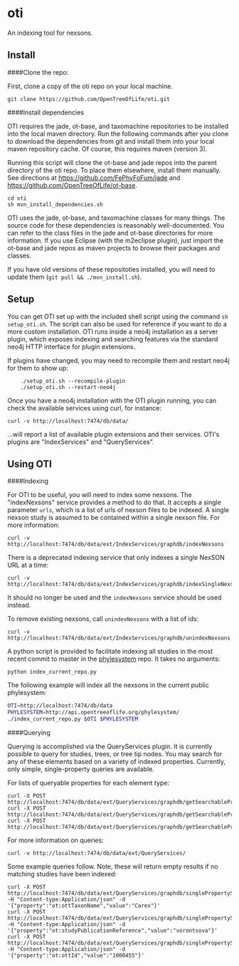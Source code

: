 oti
===

An indexing tool for nexsons.

Install
-----

####Clone the repo:

First, clone a copy of the oti repo on your local machine.

```
git clone https://github.com/OpenTreeOfLife/oti.git
```

####Install dependencies

OTI requires the jade, ot-base, and taxomachine repositories to be installed into the local maven directory. Run the following commands after you clone to download the dependencies from git and install them into your local maven repository cache. Of course, this requires maven (version 3).

Running this script will clone the ot-base and jade repos into the parent directory of the oti repo. To place them elsewhere, install them manually. See directions at https://github.com/FePhyFoFum/jade and https://github.com/OpenTreeOfLife/ot-base.

```
cd oti
sh mvn_install_dependencies.sh
```

OTI uses the jade, ot-base, and taxomachine classes for many things. The source code for these dependencies is reasonably well-documented. You can refer to the class files in the jade and ot-base directories for more information. If you use Eclipse (with the m2eclipse plugin), just import the ot-base and jade repos as maven projects to browse their packages and classes.

If you have old versions of these repositoties installed, you will need to update them (```git pull && ./mvn_install.sh```).

Setup
-----

You can get OTI set up with the included shell script using the command 
```sh setup_oti.sh```. The script can also be used for reference if you want to do a
more custom installation. OTI runs inside a neo4j installation as a server
plugin, which exposes indexing and searching features via the standard neo4j
HTTP interface for plugin extensions. 

If plugins have changed, you may need to recompile them and restart neo4j for them
to show up:

        ./setup_oti.sh --recompile-plugin
        ./setup_oti.sh --restart-neo4j

Once you have a neo4j installation with the OTI plugin running, you can check
the available services using curl, for instance:

```
curl -v http://localhost:7474/db/data/
```

...will report a list of available plugin extensions and their services. OTI's plugins are "IndexServices" and "QueryServices".

Using OTI
-----

####Indexing

For OTI to be useful, you will need to index some nexsons. The "indexNexsons"
service provides a method to do that. It accepts a single parameter ```urls```,
which is a list of urls of nexson files to be indexed. A single nexson study is
assumed to be contained within a single nexson file. For more information:

```
curl -v http://localhost:7474/db/data/ext/IndexServices/graphdb/indexNexsons
```

There is a deprecated indexing service that only indexes a single NexSON URL at
a time:

```
curl -v http://localhost:7474/db/data/ext/IndexServices/graphdb/indexSingleNexson
```

It should no longer be used and the ```indexNexsons``` service should be used instead.

To remove existing nexsons, call ```unindexNexsons``` with a list of ids:

```
curl -v http://localhost:7474/db/data/ext/IndexServices/graphdb/unindexNexsons
```

A python script is provided to facilitate indexing all studies in the most recent commit to master in the [phylesystem](https://github.com/OpenTreeOfLife/phylesystem) repo. It takes no arguments:

```
python index_current_repo.py
```

The following example will index all the nexsons in the current public phylesystem:

```bash
OTI=http://localhost:7474/db/data
PHYLESYSTEM=http://api.opentreeoflife.org/phylesystem/
./index_current_repo.py $OTI $PHYLESYSTEM
```

####Querying

Querying is accomplished via the QueryServices plugin. It is currently possible to query for studies, trees, or tree tip nodes. You may search for any of these elements based on a variety of indexed properties. Currently, only simple, single-property queries are available.

For lists of queryable properties for each element type:

```
curl -X POST http://localhost:7474/db/data/ext/QueryServices/graphdb/getSearchablePropertiesForStudies
curl -X POST http://localhost:7474/db/data/ext/QueryServices/graphdb/getSearchablePropertiesForTrees
curl -X POST http://localhost:7474/db/data/ext/QueryServices/graphdb/getSearchablePropertiesForTreeNodes
```

For more information on queries:

```
curl -v http://localhost:7474/db/data/ext/QueryServices/
```

Some example queries follow. Note, these will return empty results if no matching studies have been indexed:

```
curl -X POST http://localhost:7474/db/data/ext/QueryServices/graphdb/singlePropertySearchForTrees/ -H "Content-type:Application/json" -d '{"property":"ot:ottTaxonName","value":"Carex"}'
curl -X POST http://localhost:7474/db/data/ext/QueryServices/graphdb/singlePropertySearchForStudies/ -H "Content-type:Application/json" -d '{"property":"ot:studyPublicationReference","value":"vorontsova"}'
curl -X POST http://localhost:7474/db/data/ext/QueryServices/graphdb/singlePropertySearchForTreeNodes/ -H "Content-type:Application/json" -d '{"property":"ot:ottId","value":"1000455"}'
```

